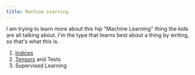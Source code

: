 ```yaml
---
title: Machine Learning
---
```


I am trying to learn more about this hip "Machine Learning" thing the kids are all talking about. I'm the type that learns best about a thing by writing, so that's what this is.

1. [Indices](/posts/ml/Indices.html)
2. [Tensors](/posts/ml/Tensors.html) and Tests
3. Supervised Learning
